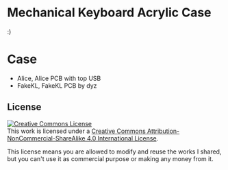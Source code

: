 # Mechanical Keyboard Acrylic Case
:)
# Case
* Alice, Alice PCB with top USB
* FakeKL, FakeKL PCB by dyz
## License
[![Creative Commons License](https://i.creativecommons.org/l/by-nc-sa/4.0/88x31.png)](http://creativecommons.org/licenses/by-sa/4.0/)  
This work is licensed under a [Creative Commons Attribution-NonCommercial-ShareAlike 4.0 International License](http://creativecommons.org/licenses/by-nc-sa/4.0/).

This license means you are allowed to modify and reuse the works I shared, but you can't use it as commercial purpose or making any money from it.
